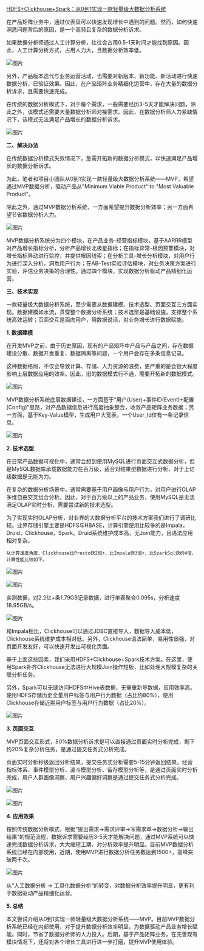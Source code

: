 [HDFS+Clickhouse+Spark：从0到1实现一款轻量级大数据分析系统](https://mp.weixin.qq.com/s/Q6VcnFHJ9V2BftZ9Y3f6jA)



在产品矩阵业务中，通过仪表盘可以快速发现增长中遇到的问题。然而，如何快速洞悉问题背后的原因，是一个高频且复杂的数据分析诉求。

如果数据分析师通过人工计算分析，往往会占用0.5-1天时间才能找到原因。因此，人工计算分析方式，占用人力大，且数据分析效率低。

![图片](https://mmbiz.qpic.cn/mmbiz_png/VY8SELNGe94OJZj2de7JQW9iaJb2lkoLHIbqe3n0Kzs701uoJfv9yOujghcWwQVgWsufMlPvk0QibYlyZicNUVWiaA/640?wx_fmt=png&tp=webp&wxfrom=5&wx_lazy=1&wx_co=1)

另外，产品版本迭代与业务运营活动，也需要对新版本、新功能、新活动进行快速数据分析，已验证效果。因此，在产品矩阵业务精细化运营中，存在大量的数据分析诉求，且需要快速完成。

在传统的数据分析模式下，对于每个需求，一般需要经历3-5天才能解决问题。除此之外，该模式还需要大量数据分析师对接需求。因此，在数据分析师人力紧缺情况下，该模式无法满足产品增长的数据分析诉求。

![图片](https://mmbiz.qpic.cn/mmbiz_png/VY8SELNGe94OJZj2de7JQW9iaJb2lkoLHicawErN4QpRWdMj18mVxykbHK3kcDzibCLclxxdYZ4ZbFd89dkcXGlUw/640?wx_fmt=png&tp=webp&wxfrom=5&wx_lazy=1&wx_co=1)

**二、解决办法**



在传统数据分析模式失效情况下，急需开拓新的数据分析模式，以快速满足产品增长的数据分析诉求。

为此，笔者和项目小团队从0到1实现一款轻量级大数据分析系统——MVP，希望通过MVP数据分析，驱动产品从"Minimum Viable Product" to "Most Valuable Product"。

除此之外，通过MVP数据分析系统，一方面希望提升数据分析效率；另一方面希望节省数据分析人力。

![图片](https://mmbiz.qpic.cn/mmbiz_png/VY8SELNGe94OJZj2de7JQW9iaJb2lkoLHicFEj0l9RnW8U3iaaoj0icicxLsqe2naXCHicPojlAB8eSoIuFS0xzkN3Xg/640?wx_fmt=png&tp=webp&wxfrom=5&wx_lazy=1&wx_co=1)

MVP数据分析系统分为四个模块，在产品业务-经营指标模块，基于AARRR模型对产品增长指标分析，分析产品增长北极星指标；在指标异常-根因预警模块，对增长指标异动进行监控，并提供根因线索；在分析工具-增长分析模块，对用户行为进行深入分析，洞悉用户行为；在AB-Test实验评估模块，对业务决策方案进行实验，评估业务决策的合理性。通过四个模块，实现数据分析驱动产品精细化运营。

**三、技术实现**



一款轻量级大数据分析系统，至少需要从数据建模、技术选型、页面交互三方面实现。数据建模如水流，贯穿整个数据分析系统；技术选型是基础设施，支撑整个系统高效运转；页面交互是面向用户，用数据说话，对业务增长进行数据赋能。

**1. 数据建模**

在开发MVP之前，由于历史原因，现有的产品矩阵中产品与产品之间，存在数据建设分散、数据开发重复、数据隔离等问题，一个用户会存在多条信息记录。

这种数据格局，不仅会导致计算、存储、人力资源的浪费，更严重的是会很大程度影响上层数据应用的效率。因此，旧的数据模式行不通，需要开拓新的数据模式。

![图片](https://mmbiz.qpic.cn/mmbiz_png/VY8SELNGe94OJZj2de7JQW9iaJb2lkoLHFkCoMX2jbhgn0lFhEw6iaic7vyoDNbiajZlFdOhj4Pqp7mzCXF6E4eichQ/640?wx_fmt=png&tp=webp&wxfrom=5&wx_lazy=1&wx_co=1)

MVP数据分析系统底层数据建设，一方面基于“用户(User)+事件ID(Event)+配置(Config)”思路，对产品数据信息进行高度抽象整合，收敛产品矩阵业务数据；另一方面，基于Key-Value模型，生成用户大宽表，一个User_Id仅有一条记录信息。

![图片](https://mmbiz.qpic.cn/mmbiz_png/VY8SELNGe94OJZj2de7JQW9iaJb2lkoLHopnRJLxibLyIojTD8wvuTuBov6ETWtFaG0bxYibrLEcpCzCYo9eicddnQ/640?wx_fmt=png&tp=webp&wxfrom=5&wx_lazy=1&wx_co=1) 

**2. 技术选型**

在日常产品数据可视化中，通常会想到使用MySQL进行页面交互式数据分析，但是MySQL数据库承载数据能力在百万级，适合对结果型数据进行分析，对于上亿级数据是无能为力。

在复杂的数据分析场景中，通常需要基于用户画像与用户行为，对用户进行OLAP多维自由交叉组合分析。因此，对于百万级以上的产品业务，使用MySQL是无法满足OLAP实时分析，需要尝试新的技术选型。

为了实现实时OLAP分析，对业界的大数据分析平台的技术方案我们进行了调研比较。业界存储引擎主要是HDFS与HBASE，计算引擎使用比较多的是Impala，Druid，Clickhouse，Spark。Druid系统维护成本高，无Join能力，且语法应用相对复杂。

 	从计算速度角度，Clickhouse比Presto快2倍+，比Impala快3倍+，比SparkSql快约4倍，计算性能比较如下。

![图片](https://mmbiz.qpic.cn/mmbiz_png/VY8SELNGe94OJZj2de7JQW9iaJb2lkoLHmXG0uhIEaNUVTZkPtwncnlznYpdG6oprhwYBmnico6sLjAO7qicwibGmw/640?wx_fmt=png&tp=webp&wxfrom=5&wx_lazy=1&wx_co=1)

![图片](https://mmbiz.qpic.cn/mmbiz_png/VY8SELNGe94OJZj2de7JQW9iaJb2lkoLHFKaPD0ERibiasCyaYq15BLKCVG2I7pvAbO6xLWaESouUXkvKD7f3hiamA/640?wx_fmt=png&tp=webp&wxfrom=5&wx_lazy=1&wx_co=1)

实测数据，对2.2亿+条1.79GB记录数据，进行单表聚合0.095s，分析速度18.95GB/s。

![图片](https://mmbiz.qpic.cn/mmbiz_png/VY8SELNGe94OJZj2de7JQW9iaJb2lkoLHZMAUPvGyf25Nfcnic903svdKMnviaMECo1yn8OHOC8NIjjTcTYQqXwSg/640?wx_fmt=png&tp=webp&wxfrom=5&wx_lazy=1&wx_co=1) 

和Impala相比，Clickhouse可以通过JDBC直接导入，数据导入成本低，Clickhouse系统维护成本相对低。另外，Clickhouse语法简单，易用性很强，对页面开发友好，可以快速开发出可视化页面。

基于上面这些因素，我们采用HDFS+Clickhouse+Spark技术方案。在这里，使用Spark补齐Clickhouse无法进行大规模Join操作短板，比如处理大规模复杂的关联分析任务。

另外，Spark可以无缝访问HDFS中Hive表数据，无需重新导数据，应用效率高。使用HDFS存储历史全量用户标签与用户行为数据（占比约80%），使用Clickhouse存储近期用户标签与用户行为数据（占比20%）。

![图片](https://mmbiz.qpic.cn/mmbiz_png/VY8SELNGe94OJZj2de7JQW9iaJb2lkoLHrvQZU73FiaxFXJNERtSxf31hwpbicwCLoCntibHpg8lpiaEh7IwvalMqMA/640?wx_fmt=png&tp=webp&wxfrom=5&wx_lazy=1&wx_co=1)

**3. 页面交互**

MVP页面交互形式，80%数据分析诉求是可以直接通过页面实时分析完成，剩下约20%复杂分析任务，是通过提交任务式分析完成。

页面实时分析秒级返回分析结果，提交任务式分析需要5-15分钟返回结果。经营指标体系、事件模型分析、漏斗模型分析、留存模型分析等，是通过页面实时分析完成，用户人群画像洞察、用户兴趣偏好洞察是通过提交任务式分析完成。

![图片](https://mmbiz.qpic.cn/mmbiz_png/VY8SELNGe94OJZj2de7JQW9iaJb2lkoLHqvPhTAEyI7eRxQ2Hm3Y5vnDs0IaccmwfEqRNs330tLnPCp7JehxjyQ/640?wx_fmt=png&tp=webp&wxfrom=5&wx_lazy=1&wx_co=1)

![图片](https://mmbiz.qpic.cn/mmbiz_png/VY8SELNGe94OJZj2de7JQW9iaJb2lkoLHjwPzVtbZhlCuq9rkQ8EcxnnNJKHg48oJVPr6mDuQiclg9G7icIvicB6Tg/640?wx_fmt=png&tp=webp&wxfrom=5&wx_lazy=1&wx_co=1)

**4. 应用效果**

按照传统数据分析模式，根据“提出需求->需求评审->写需求单->数据分析->输出结果”的规范流程，数据诉求需要经历3-5天才能解决问题，通过MVP系统可以快速完成数据分析诉求，大大缩短工期，对分析效率提升明显。目前MVP数据分析系统已经在内部使用，近期，使用MVP进行数据分析任务数达到1500+，高峰突破两千次。

![图片](https://mmbiz.qpic.cn/mmbiz_png/VY8SELNGe94OJZj2de7JQW9iaJb2lkoLHRFWvoBlX54p4icrlXNRLcgU9N8JYjh2XeIwK6aRaOSYNWsab7Q9HsAg/640?wx_fmt=png&tp=webp&wxfrom=5&wx_lazy=1&wx_co=1) 

从“人工数据分析 -> 工具化数据分析”的转变，对数据分析效率提升明显，更有利于数据驱动产品精细化运营。

**5. 总结**

本文尝试介绍从0到1实现一款轻量级大数据分析系统——MVP。目前MVP数据分析系统已经在内部使用，对于提升数据分析效率明显，为数据驱动产品业务增长赋能。同时，节省了数据分析师的人力投入。后期，基于产品矩阵业务，在完善现有模块情况下，还将对各个增长工具进行进一步打磨，提升MVP使用体验。